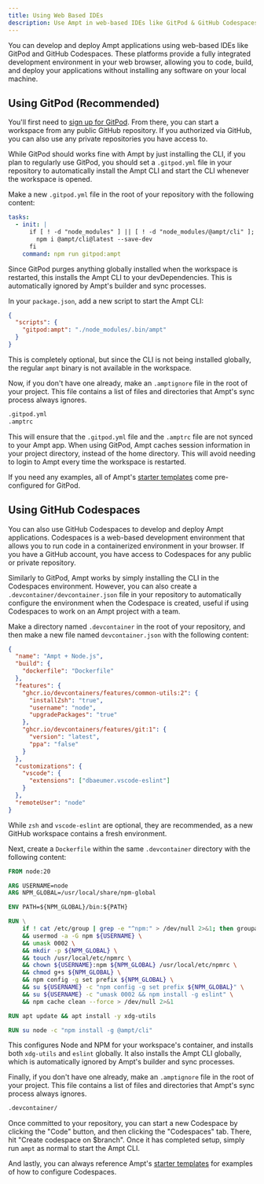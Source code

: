 ```yaml
---
title: Using Web Based IDEs
description: Use Ampt in web-based IDEs like GitPod & GitHub Codespaces
---
```


You can develop and deploy Ampt applications using web-based IDEs like GitPod and GitHub Codespaces. These platforms provide a fully integrated development environment in your web browser, allowing you to code, build, and deploy your applications without installing any software on your local machine.

## Using GitPod (Recommended)

You'll first need to [sign up for GitPod](https://gitpod.io). From there, you can start a workspace from any public GitHub repository. If you authorized via GitHub, you can also use any private repositories you have access to.

While GitPod should works fine with Ampt by just installing the CLI, if you plan to regularly use GitPod, you should set a `.gitpod.yml` file in your repository to automatically install the Ampt CLI and start the CLI whenever the workspace is opened.

Make a new `.gitpod.yml` file in the root of your repository with the following content:

```yml
tasks:
  - init: |
      if [ ! -d "node_modules" ] || [ ! -d "node_modules/@ampt/cli" ]; then
        npm i @ampt/cli@latest --save-dev
      fi
    command: npm run gitpod:ampt
```

Since GitPod purges anything globally installed when the workspace is restarted, this installs the Ampt CLI to your devDependencies. This is automatically ignored by Ampt's builder and sync processes.

In your `package.json`, add a new script to start the Ampt CLI:

```json
{
  "scripts": {
    "gitpod:ampt": "./node_modules/.bin/ampt"
  }
}
```

This is completely optional, but since the CLI is not being installed globally, the regular `ampt` binary is not available in the workspace.

Now, if you don't have one already, make an `.amptignore` file in the root of your project. This file contains a list of files and directories that Ampt's sync process always ignores.

```txt
.gitpod.yml
.amptrc
```

This will ensure that the `.gitpod.yml` file and the `.amptrc` file are not synced to your Ampt app. When using GitPod, Ampt caches session information in your project directory, instead of the home directory. This will avoid needing to login to Ampt every time the workspace is restarted.

If you need any examples, all of Ampt's [starter templates](https://github.com/ampt-templates) come pre-configured for GitPod.

## Using GitHub Codespaces

You can also use GitHub Codespaces to develop and deploy Ampt applications. Codespaces is a web-based development environment that allows you to run code in a containerized environment in your browser. If you have a GitHub account, you have access to Codespaces for any public or private repository.

Similarly to GitPod, Ampt works by simply installing the CLI in the Codespaces environment. However, you can also create a `.devcontainer/devcontainer.json` file in your repository to automatically configure the environment when the Codespace is created, useful if using Codespaces to work on an Ampt project with a team.

Make a directory named `.devcontainer` in the root of your repository, and then make a new file named `devcontainer.json` with the following content:

```json
{
  "name": "Ampt + Node.js",
  "build": {
    "dockerfile": "Dockerfile"
  },
  "features": {
    "ghcr.io/devcontainers/features/common-utils:2": {
      "installZsh": "true",
      "username": "node",
      "upgradePackages": "true"
    },
    "ghcr.io/devcontainers/features/git:1": {
      "version": "latest",
      "ppa": "false"
    }
  },
  "customizations": {
    "vscode": {
      "extensions": ["dbaeumer.vscode-eslint"]
    }
  },
  "remoteUser": "node"
}
```

While `zsh` and `vscode-eslint` are optional, they are recommended, as a new GitHub workspace contains a fresh environment.

Next, create a `Dockerfile` within the same `.devcontainer` directory with the following content:

```Dockerfile
FROM node:20

ARG USERNAME=node
ARG NPM_GLOBAL=/usr/local/share/npm-global

ENV PATH=${NPM_GLOBAL}/bin:${PATH}

RUN \
    if ! cat /etc/group | grep -e "^npm:" > /dev/null 2>&1; then groupadd -r npm; fi \
    && usermod -a -G npm ${USERNAME} \
    && umask 0002 \
    && mkdir -p ${NPM_GLOBAL} \
    && touch /usr/local/etc/npmrc \
    && chown ${USERNAME}:npm ${NPM_GLOBAL} /usr/local/etc/npmrc \
    && chmod g+s ${NPM_GLOBAL} \
    && npm config -g set prefix ${NPM_GLOBAL} \
    && su ${USERNAME} -c "npm config -g set prefix ${NPM_GLOBAL}" \
    && su ${USERNAME} -c "umask 0002 && npm install -g eslint" \
    && npm cache clean --force > /dev/null 2>&1

RUN apt update && apt install -y xdg-utils

RUN su node -c "npm install -g @ampt/cli"
```

This configures Node and NPM for your workspace's container, and installs both `xdg-utils` and `eslint` globally. It also installs the Ampt CLI globally, which is automatically ignored by Ampt's builder and sync processes.

Finally, if you don't have one already, make an `.amptignore` file in the root of your project. This file contains a list of files and directories that Ampt's sync process always ignores.

```txt
.devcontainer/
```

Once committed to your repository, you can start a new Codespace by clicking the "Code" button, and then clicking the "Codespaces" tab. There, hit "Create codespace on $branch". Once it has completed setup, simply run `ampt` as normal to start the Ampt CLI.

And lastly, you can always reference Ampt's [starter templates](https://github.com/ampt-templates) for examples of how to configure Codespaces.
